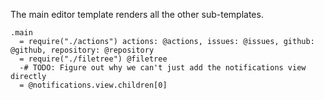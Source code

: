 The main editor template renders all the other sub-templates.

    .main
      = require("./actions") actions: @actions, issues: @issues, github: @github, repository: @repository
      = require("./filetree") @filetree
      -# TODO: Figure out why we can't just add the notifications view directly
      = @notifications.view.children[0]
